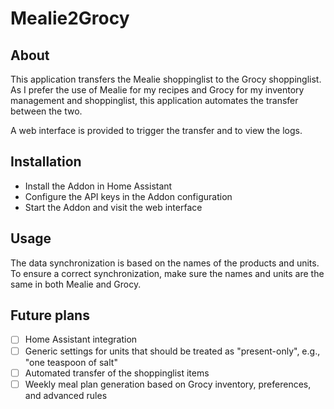 # Mealie2Grocy

## About

This application transfers the Mealie shoppinglist to the Grocy shoppinglist.
As I prefer the use of Mealie for my recipes and Grocy for my inventory management and shoppinglist, this application automates the transfer between the two.

A web interface is provided to trigger the transfer and to view the logs.

## Installation
- Install the Addon in Home Assistant
- Configure the API keys in the Addon configuration
- Start the Addon and visit the web interface

## Usage
The data synchronization is based on the names of the products and units. To ensure a correct synchronization, make sure the names and units are the same in both Mealie and Grocy.

## Future plans
- [ ] Home Assistant integration
- [ ] Generic settings for units that should be treated as "present-only", e.g., "one teaspoon of salt"
- [ ] Automated transfer of the shoppinglist items
- [ ] Weekly meal plan generation based on Grocy inventory, preferences, and advanced rules
